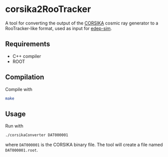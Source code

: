 # corsika2RooTracker

A tool for converting the output of the [CORSIKA](https://www.iap.kit.edu/corsika/index.php) cosmic ray generator to a RooTracker-like format, used as input for [edep-sim](https://github.com/ClarkMcGrew/edep-sim).

## Requirements

- C++ compiler
- ROOT

## Compilation

Compile with

```bash
make
```

## Usage

Run with

```bash
./corsikaConverter DAT000001
```

where `DAT000001` is the CORSIKA binary file. The tool will create a file named `DAT000001.root`.
